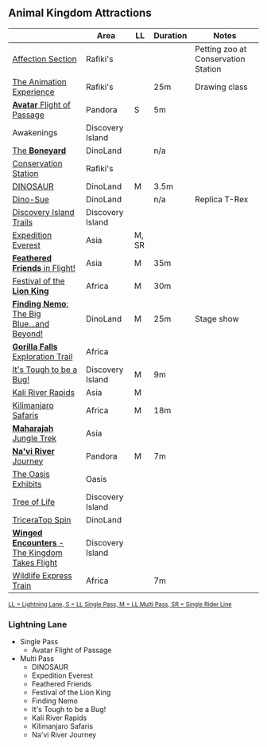 ## Animal Kingdom Attractions


|          | Area | LL |Duration|Notes|
|----------|------|----|--------|-----|
|[Affection Section](https://disneyworld.disney.go.com/attractions/animal-kingdom/affection-section/)|Rafiki's| | |Petting zoo at Conservation Station|
|[The Animation Experience](https://disneyworld.disney.go.com/attractions/animal-kingdom/animation-experience/)|Rafiki's| |25m|Drawing class|
|[**Avatar** Flight of Passage](https://disneyworld.disney.go.com/attractions/animal-kingdom/avatar-flight-of-passage/)|Pandora|S|5m| |
|Awakenings|Discovery Island| | | |
|[The **Boneyard**](https://disneyworld.disney.go.com/attractions/animal-kingdom/boneyard/)|DinoLand| |n/a| |
|[Conservation Station](https://disneyworld.disney.go.com/attractions/animal-kingdom/conservation-station/)|Rafiki's| | | |
|[DINOSAUR](https://disneyworld.disney.go.com/attractions/animal-kingdom/dinosaur/)|DinoLand|M|3.5m| |
|[Dino-Sue](https://disneyworld.disney.go.com/attractions/animal-kingdom/dino-sue/)|DinoLand| |n/a|Replica T-Rex|
|[Discovery Island Trails](https://disneyworld.disney.go.com/attractions/animal-kingdom/discovery-island-trails/)|Discovery Island| | | |
|[Expedition Everest](https://disneyworld.disney.go.com/attractions/animal-kingdom/expedition-everest/)|Asia|M, SR| | |
|[**Feathered Friends** in Flight!](https://disneyworld.disney.go.com/entertainment/animal-kingdom/feathered-friends/)|Asia|M|35m| |
|[Festival of the **Lion King**](https://disneyworld.disney.go.com/entertainment/animal-kingdom/festival-of-the-lion-king/)|Africa|M|30m| |
|[**Finding Nemo**: The Big Blue...and Beyond!](https://disneyworld.disney.go.com/entertainment/animal-kingdom/finding-nemo-big-blue-and-beyond/)|DinoLand|M|25m|Stage show|
|[**Gorilla Falls** Exploration Trail](https://disneyworld.disney.go.com/attractions/animal-kingdom/gorilla-falls-forest-exploration-trail/)|Africa| | | |
|[It's Tough to be a Bug!](https://disneyworld.disney.go.com/attractions/animal-kingdom/its-tough-to-be-a-bug/)|Discovery Island|M|9m| |
|[Kali River Rapids](https://disneyworld.disney.go.com/attractions/animal-kingdom/kali-river-rapids/)|Asia|M| | |
|[Kilimanjaro Safaris](https://disneyworld.disney.go.com/attractions/animal-kingdom/kilimanjaro-safaris/)|Africa|M|18m| |
|[**Maharajah** Jungle Trek](https://disneyworld.disney.go.com/attractions/animal-kingdom/maharajah-jungle-trek/)|Asia| | | |
|[**Na'vi River** Journey](https://disneyworld.disney.go.com/attractions/animal-kingdom/navi-river-journey/)|Pandora|M|7m| |
|[The Oasis Exhibits](https://disneyworld.disney.go.com/attractions/animal-kingdom/oasis-exhibits/)|Oasis| | | |
|[Tree of Life](https://disneyworld.disney.go.com/attractions/animal-kingdom/tree-of-life/)|Discovery Island| | | |
|[TriceraTop Spin](https://disneyworld.disney.go.com/attractions/animal-kingdom/tricera-top-spin/)|DinoLand| | |
|[**Winged Encounters** - The Kingdom Takes Flight](https://disneyworld.disney.go.com/entertainment/animal-kingdom/winged-encounters/)|Discovery Island| | |
|[Wildlife Express Train](https://disneyworld.disney.go.com/attractions/animal-kingdom/wildlife-express-train/)|Africa| |7m| |

[<small>LL = Lightning Lane, S = LL Single Pass, M = LL Multi Pass, SR = Single Rider Line</small>]()


### Lightning Lane

- Single Pass
  - Avatar Flight of Passage
- Multi Pass
  - DINOSAUR
  - Expedition Everest
  - Feathered Friends
  - Festival of the Lion King
  - Finding Nemo
  - It's Tough to be a Bug!
  - Kali River Rapids
  - Kilimanjaro Safaris
  - Na'vi River Journey

